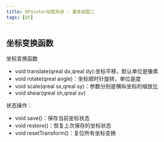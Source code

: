 ```yaml
---
title: QPainter绘图系统 - 基本绘图二
tags: [Qt]
---
```



## 坐标变换函数

坐标变换函数  

* void translate(qreal dx,qreal dy):坐标平移，默认单位是像素
* void rotate(qreal angle)：坐标顺时针旋转，单位是度
* void scale(qreal sx,qreal sy)：参数分别是横纵坐标的缩放比
* void shear(qreal sh,qreal sv)

状态操作：

*   void save()：保存当前坐标状态
*   void restore()：恢复上次保存的坐标状态
*   void resetTransform()：复位所有坐标变换

